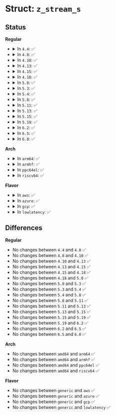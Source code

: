 # Struct: <code>z_stream_s</code>

## Status
<b>Regular</b>
<ul>
<li>
<details>
<summary>In <code>4.4</code>: ✅</summary>

```c
struct z_stream_s {
    const Byte *next_in;
    uLong avail_in;
    uLong total_in;
    Byte *next_out;
    uLong avail_out;
    uLong total_out;
    char *msg;
    struct internal_state *state;
    void *workspace;
    int data_type;
    uLong adler;
    uLong reserved;
};
```
</details>
</li>
<li>
<details>
<summary>In <code>4.8</code>: ✅</summary>

```c
struct z_stream_s {
    const Byte *next_in;
    uLong avail_in;
    uLong total_in;
    Byte *next_out;
    uLong avail_out;
    uLong total_out;
    char *msg;
    struct internal_state *state;
    void *workspace;
    int data_type;
    uLong adler;
    uLong reserved;
};
```
</details>
</li>
<li>
<details>
<summary>In <code>4.10</code>: ✅</summary>

```c
struct z_stream_s {
    const Byte *next_in;
    uLong avail_in;
    uLong total_in;
    Byte *next_out;
    uLong avail_out;
    uLong total_out;
    char *msg;
    struct internal_state *state;
    void *workspace;
    int data_type;
    uLong adler;
    uLong reserved;
};
```
</details>
</li>
<li>
<details>
<summary>In <code>4.13</code>: ✅</summary>

```c
struct z_stream_s {
    const Byte *next_in;
    uLong avail_in;
    uLong total_in;
    Byte *next_out;
    uLong avail_out;
    uLong total_out;
    char *msg;
    struct internal_state *state;
    void *workspace;
    int data_type;
    uLong adler;
    uLong reserved;
};
```
</details>
</li>
<li>
<details>
<summary>In <code>4.15</code>: ✅</summary>

```c
struct z_stream_s {
    const Byte *next_in;
    uLong avail_in;
    uLong total_in;
    Byte *next_out;
    uLong avail_out;
    uLong total_out;
    char *msg;
    struct internal_state *state;
    void *workspace;
    int data_type;
    uLong adler;
    uLong reserved;
};
```
</details>
</li>
<li>
<details>
<summary>In <code>4.18</code>: ✅</summary>

```c
struct z_stream_s {
    const Byte *next_in;
    uLong avail_in;
    uLong total_in;
    Byte *next_out;
    uLong avail_out;
    uLong total_out;
    char *msg;
    struct internal_state *state;
    void *workspace;
    int data_type;
    uLong adler;
    uLong reserved;
};
```
</details>
</li>
<li>
<details>
<summary>In <code>5.0</code>: ✅</summary>

```c
struct z_stream_s {
    const Byte *next_in;
    uLong avail_in;
    uLong total_in;
    Byte *next_out;
    uLong avail_out;
    uLong total_out;
    char *msg;
    struct internal_state *state;
    void *workspace;
    int data_type;
    uLong adler;
    uLong reserved;
};
```
</details>
</li>
<li>
<details>
<summary>In <code>5.3</code>: ✅</summary>

```c
struct z_stream_s {
    const Byte *next_in;
    uLong avail_in;
    uLong total_in;
    Byte *next_out;
    uLong avail_out;
    uLong total_out;
    char *msg;
    struct internal_state *state;
    void *workspace;
    int data_type;
    uLong adler;
    uLong reserved;
};
```
</details>
</li>
<li>
<details>
<summary>In <code>5.4</code>: ✅</summary>

```c
struct z_stream_s {
    const Byte *next_in;
    uLong avail_in;
    uLong total_in;
    Byte *next_out;
    uLong avail_out;
    uLong total_out;
    char *msg;
    struct internal_state *state;
    void *workspace;
    int data_type;
    uLong adler;
    uLong reserved;
};
```
</details>
</li>
<li>
<details>
<summary>In <code>5.8</code>: ✅</summary>

```c
struct z_stream_s {
    const Byte *next_in;
    uLong avail_in;
    uLong total_in;
    Byte *next_out;
    uLong avail_out;
    uLong total_out;
    char *msg;
    struct internal_state *state;
    void *workspace;
    int data_type;
    uLong adler;
    uLong reserved;
};
```
</details>
</li>
<li>
<details>
<summary>In <code>5.11</code>: ✅</summary>

```c
struct z_stream_s {
    const Byte *next_in;
    uLong avail_in;
    uLong total_in;
    Byte *next_out;
    uLong avail_out;
    uLong total_out;
    char *msg;
    struct internal_state *state;
    void *workspace;
    int data_type;
    uLong adler;
    uLong reserved;
};
```
</details>
</li>
<li>
<details>
<summary>In <code>5.13</code>: ✅</summary>

```c
struct z_stream_s {
    const Byte *next_in;
    uLong avail_in;
    uLong total_in;
    Byte *next_out;
    uLong avail_out;
    uLong total_out;
    char *msg;
    struct internal_state *state;
    void *workspace;
    int data_type;
    uLong adler;
    uLong reserved;
};
```
</details>
</li>
<li>
<details>
<summary>In <code>5.15</code>: ✅</summary>

```c
struct z_stream_s {
    const Byte *next_in;
    uLong avail_in;
    uLong total_in;
    Byte *next_out;
    uLong avail_out;
    uLong total_out;
    char *msg;
    struct internal_state *state;
    void *workspace;
    int data_type;
    uLong adler;
    uLong reserved;
};
```
</details>
</li>
<li>
<details>
<summary>In <code>5.19</code>: ✅</summary>

```c
struct z_stream_s {
    const Byte *next_in;
    uLong avail_in;
    uLong total_in;
    Byte *next_out;
    uLong avail_out;
    uLong total_out;
    char *msg;
    struct internal_state *state;
    void *workspace;
    int data_type;
    uLong adler;
    uLong reserved;
};
```
</details>
</li>
<li>
<details>
<summary>In <code>6.2</code>: ✅</summary>

```c
struct z_stream_s {
    const Byte *next_in;
    uLong avail_in;
    uLong total_in;
    Byte *next_out;
    uLong avail_out;
    uLong total_out;
    char *msg;
    struct internal_state *state;
    void *workspace;
    int data_type;
    uLong adler;
    uLong reserved;
};
```
</details>
</li>
<li>
<details>
<summary>In <code>6.5</code>: ✅</summary>

```c
struct z_stream_s {
    const Byte *next_in;
    uLong avail_in;
    uLong total_in;
    Byte *next_out;
    uLong avail_out;
    uLong total_out;
    char *msg;
    struct internal_state *state;
    void *workspace;
    int data_type;
    uLong adler;
    uLong reserved;
};
```
</details>
</li>
<li>
<details>
<summary>In <code>6.8</code>: ✅</summary>

```c
struct z_stream_s {
    const Byte *next_in;
    uLong avail_in;
    uLong total_in;
    Byte *next_out;
    uLong avail_out;
    uLong total_out;
    char *msg;
    struct internal_state *state;
    void *workspace;
    int data_type;
    uLong adler;
    uLong reserved;
};
```
</details>
</li>
</ul>
<b>Arch</b>
<ul>
<li>
<details>
<summary>In <code>arm64</code>: ✅</summary>

```c
struct z_stream_s {
    const Byte *next_in;
    uLong avail_in;
    uLong total_in;
    Byte *next_out;
    uLong avail_out;
    uLong total_out;
    char *msg;
    struct internal_state *state;
    void *workspace;
    int data_type;
    uLong adler;
    uLong reserved;
};
```
</details>
</li>
<li>
<details>
<summary>In <code>armhf</code>: ✅</summary>

```c
struct z_stream_s {
    const Byte *next_in;
    uLong avail_in;
    uLong total_in;
    Byte *next_out;
    uLong avail_out;
    uLong total_out;
    char *msg;
    struct internal_state *state;
    void *workspace;
    int data_type;
    uLong adler;
    uLong reserved;
};
```
</details>
</li>
<li>
<details>
<summary>In <code>ppc64el</code>: ✅</summary>

```c
struct z_stream_s {
    const Byte *next_in;
    uLong avail_in;
    uLong total_in;
    Byte *next_out;
    uLong avail_out;
    uLong total_out;
    char *msg;
    struct internal_state *state;
    void *workspace;
    int data_type;
    uLong adler;
    uLong reserved;
};
```
</details>
</li>
<li>
<details>
<summary>In <code>riscv64</code>: ✅</summary>

```c
struct z_stream_s {
    const Byte *next_in;
    uLong avail_in;
    uLong total_in;
    Byte *next_out;
    uLong avail_out;
    uLong total_out;
    char *msg;
    struct internal_state *state;
    void *workspace;
    int data_type;
    uLong adler;
    uLong reserved;
};
```
</details>
</li>
</ul>
<b>Flavor</b>
<ul>
<li>
<details>
<summary>In <code>aws</code>: ✅</summary>

```c
struct z_stream_s {
    const Byte *next_in;
    uLong avail_in;
    uLong total_in;
    Byte *next_out;
    uLong avail_out;
    uLong total_out;
    char *msg;
    struct internal_state *state;
    void *workspace;
    int data_type;
    uLong adler;
    uLong reserved;
};
```
</details>
</li>
<li>
<details>
<summary>In <code>azure</code>: ✅</summary>

```c
struct z_stream_s {
    const Byte *next_in;
    uLong avail_in;
    uLong total_in;
    Byte *next_out;
    uLong avail_out;
    uLong total_out;
    char *msg;
    struct internal_state *state;
    void *workspace;
    int data_type;
    uLong adler;
    uLong reserved;
};
```
</details>
</li>
<li>
<details>
<summary>In <code>gcp</code>: ✅</summary>

```c
struct z_stream_s {
    const Byte *next_in;
    uLong avail_in;
    uLong total_in;
    Byte *next_out;
    uLong avail_out;
    uLong total_out;
    char *msg;
    struct internal_state *state;
    void *workspace;
    int data_type;
    uLong adler;
    uLong reserved;
};
```
</details>
</li>
<li>
<details>
<summary>In <code>lowlatency</code>: ✅</summary>

```c
struct z_stream_s {
    const Byte *next_in;
    uLong avail_in;
    uLong total_in;
    Byte *next_out;
    uLong avail_out;
    uLong total_out;
    char *msg;
    struct internal_state *state;
    void *workspace;
    int data_type;
    uLong adler;
    uLong reserved;
};
```
</details>
</li>
</ul>

## Differences
<b>Regular</b>
<ul>
<li>
No changes between <code>4.4</code> and <code>4.8</code> ✅
</li>
<li>
No changes between <code>4.8</code> and <code>4.10</code> ✅
</li>
<li>
No changes between <code>4.10</code> and <code>4.13</code> ✅
</li>
<li>
No changes between <code>4.13</code> and <code>4.15</code> ✅
</li>
<li>
No changes between <code>4.15</code> and <code>4.18</code> ✅
</li>
<li>
No changes between <code>4.18</code> and <code>5.0</code> ✅
</li>
<li>
No changes between <code>5.0</code> and <code>5.3</code> ✅
</li>
<li>
No changes between <code>5.3</code> and <code>5.4</code> ✅
</li>
<li>
No changes between <code>5.4</code> and <code>5.8</code> ✅
</li>
<li>
No changes between <code>5.8</code> and <code>5.11</code> ✅
</li>
<li>
No changes between <code>5.11</code> and <code>5.13</code> ✅
</li>
<li>
No changes between <code>5.13</code> and <code>5.15</code> ✅
</li>
<li>
No changes between <code>5.15</code> and <code>5.19</code> ✅
</li>
<li>
No changes between <code>5.19</code> and <code>6.2</code> ✅
</li>
<li>
No changes between <code>6.2</code> and <code>6.5</code> ✅
</li>
<li>
No changes between <code>6.5</code> and <code>6.8</code> ✅
</li>
</ul>
<b>Arch</b>
<ul>
<li>
No changes between <code>amd64</code> and <code>arm64</code> ✅
</li>
<li>
No changes between <code>amd64</code> and <code>armhf</code> ✅
</li>
<li>
No changes between <code>amd64</code> and <code>ppc64el</code> ✅
</li>
<li>
No changes between <code>amd64</code> and <code>riscv64</code> ✅
</li>
</ul>
<b>Flavor</b>
<ul>
<li>
No changes between <code>generic</code> and <code>aws</code> ✅
</li>
<li>
No changes between <code>generic</code> and <code>azure</code> ✅
</li>
<li>
No changes between <code>generic</code> and <code>gcp</code> ✅
</li>
<li>
No changes between <code>generic</code> and <code>lowlatency</code> ✅
</li>
</ul>
